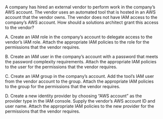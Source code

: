 A company has hired an external vendor to perform work in the company’s AWS account. The vendor uses an automated tool that is hosted in an AWS account that the vendor owns. The vendor does not have IAM access to the company’s AWS account. How should a solutions architect grant this access to the vendor? 

A. Create an IAM role in the company’s account to delegate access to the vendor’s IAM role. Attach the appropriate IAM policies to the role for the permissions that the vendor requires. 

B. Create an IAM user in the company’s account with a password that meets the password complexity requirements. Attach the appropriate IAM policies to the user for the permissions that the vendor requires. 

C. Create an IAM group in the company’s account. Add the tool’s IAM user from the vendor account to the group. Attach the appropriate
IAM policies to the group for the permissions that the vendor requires. 

D. Create a new identity provider by choosing “AWS account” as the provider type in the IAM console. Supply the vendor’s AWS account ID
and user name. Attach the appropriate IAM policies to the new provider for the permissions that the vendor requires.